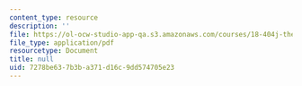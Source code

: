 ```yaml
---
content_type: resource
description: ''
file: https://ol-ocw-studio-app-qa.s3.amazonaws.com/courses/18-404j-theory-of-computation-fall-2020/7278be637b3ba371d16c9dd574705e23_MIT18_404f20_lec12.pdf
file_type: application/pdf
resourcetype: Document
title: null
uid: 7278be63-7b3b-a371-d16c-9dd574705e23
---
```

